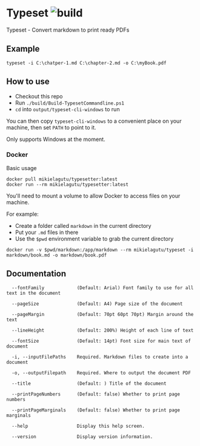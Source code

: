 # Typeset ![build](https://github.com/MikielAgutu/Typeset/actions/workflows/dotnet.yml/badge.svg)

Typeset - Convert markdown to print ready PDFs

## Example

```
typeset -i C:\chatper-1.md C:\chapter-2.md -o C:\myBook.pdf
```

## How to use

- Checkout this repo
- Run `./build/Build-TypesetCommandline.ps1`
- `cd` into `output/typeset-cli-windows` to run

You can then copy `typeset-cli-windows` to a convenient place on your machine, then set `PATH` to point to it.

Only supports Windows at the moment.

### Docker

Basic usage

```
docker pull mikielagutu/typesetter:latest
docker run --rm mikielagutu/typesetter:latest
```

You'll need to mount a volume to allow Docker to access files on your machine.

For example:
- Create a folder called `markdown` in the current directory
- Put your `.md` files in there
- Use the `$pwd` environment variable to grab the current directory

```
docker run -v $pwd/markdown:/app/markdown --rm mikielagutu/typeset -i markdown/book.md -o markdown/book.pdf
```

## Documentation

```
  --fontFamily            (Default: Arial) Font family to use for all text in the document

  --pageSize              (Default: A4) Page size of the document

  --pageMargin            (Default: 70pt 60pt 70pt) Margin around the text

  --lineHeight            (Default: 200%) Height of each line of text

  --fontSize              (Default: 14pt) Font size for main text of document

  -i, --inputFilePaths    Required. Markdown files to create into a document

  -o, --outputFilepath    Required. Where to output the document PDF

  --title                 (Default: ) Title of the document

  --printPageNumbers      (Default: false) Whether to print page numbers

  --printPageMarginals    (Default: false) Whether to print page marginals

  --help                  Display this help screen.

  --version               Display version information.
```
